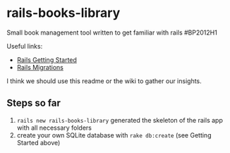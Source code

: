 # rails-books-library

Small book management tool written to get familiar with rails #BP2012H1

Useful links:
* [Rails Getting Started](http://guides.rubyonrails.org/getting_started.html)
* [Rails Migrations](http://guides.rubyonrails.org/migrations.html)

I think we should use this readme or the wiki to gather our insights.

## Steps so far
1. `rails new rails-books-library` generated the skeleton of the rails app with all necessary folders
2. create your own SQLite database with `rake db:create` (see Getting Started above)
